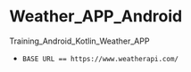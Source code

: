 # Weather_APP_Android
 Training_Android_Kotlin_Weather_APP
 
 - `BASE URL == https://www.weatherapi.com/`
